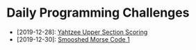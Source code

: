 # Daily Programming Challenges

* [2019-12-28]: [Yahtzee Upper Section Scoring](yahtzee-upper-section-scoring/)
* [2019-12-30]: [Smooshed Morse Code 1](smooshed-morse-code/)

